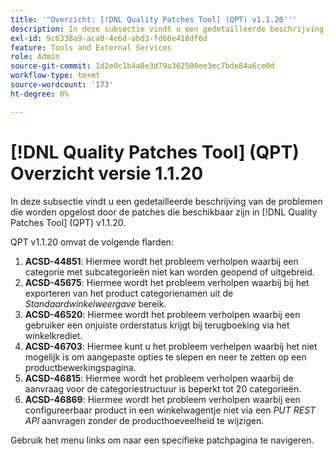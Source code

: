 ```yaml
---
title: '"Overzicht: [!DNL Quality Patches Tool] (QPT) v1.1.20'''
description: In deze subsectie vindt u een gedetailleerde beschrijving van de problemen die worden opgelost door de patches die beschikbaar zijn in [!DNL Quality Patches Tool] (QPT) v1.1.20.
exl-id: 9c6338a9-aca0-4e6d-abd3-fd60e418df6d
feature: Tools and External Services
role: Admin
source-git-commit: 1d2e0c1b4a8e3d79a362500ee3ec7bde84a6ce0d
workflow-type: tm+mt
source-wordcount: '173'
ht-degree: 0%

---
```


# [!DNL Quality Patches Tool] (QPT) Overzicht versie 1.1.20

In deze subsectie vindt u een gedetailleerde beschrijving van de problemen die worden opgelost door de patches die beschikbaar zijn in [!DNL Quality Patches Tool] (QPT) v1.1.20.

QPT v1.1.20 omvat de volgende flarden:

1. **ACSD-44851**: Hiermee wordt het probleem verholpen waarbij een categorie met subcategorieën niet kan worden geopend of uitgebreid.
1. **ACSD-45675**: Hiermee wordt het probleem verholpen waarbij bij het exporteren van het product categorienamen uit de *Standaardwinkelweergave* bereik.
1. **ACSD-46520**: Hiermee wordt het probleem verholpen waarbij een gebruiker een onjuiste orderstatus krijgt bij terugboeking via het winkelkrediet.
1. **ACSD-46703**: Hiermee kunt u het probleem verhelpen waarbij het niet mogelijk is om aangepaste opties te slepen en neer te zetten op een productbewerkingspagina.
1. **ACSD-46815**: Hiermee wordt het probleem verholpen waarbij de aanvraag voor de categoriestructuur is beperkt tot 20 categorieën.
1. **ACSD-46869**: Hiermee wordt het probleem verholpen waarbij een configureerbaar product in een winkelwagentje niet via een *PUT REST API* aanvragen zonder de producthoeveelheid te wijzigen.

Gebruik het menu links om naar een specifieke patchpagina te navigeren.
